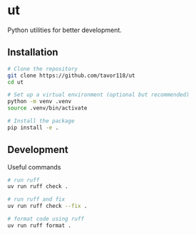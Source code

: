 # ut
Python utilities for better development.

## Installation

```bash
# Clone the repository
git clone https://github.com/tavor118/ut
cd ut

# Set up a virtual environment (optional but recommended)
python -m venv .venv
source .venv/bin/activate

# Install the package
pip install -e .
```


## Development

Useful commands
```bash
# run ruff
uv run ruff check .

# run ruff and fix
uv run ruff check --fix .

# format code using ruff
uv run ruff format .
```
